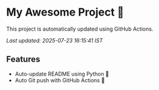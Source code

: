 # My Awesome Project 🚀

This project is automatically updated using GitHub Actions.

_Last updated: 2025-07-23 16:15:41 IST_

## Features
- Auto-update README using Python 🐍
- Auto Git push with GitHub Actions 🤖
